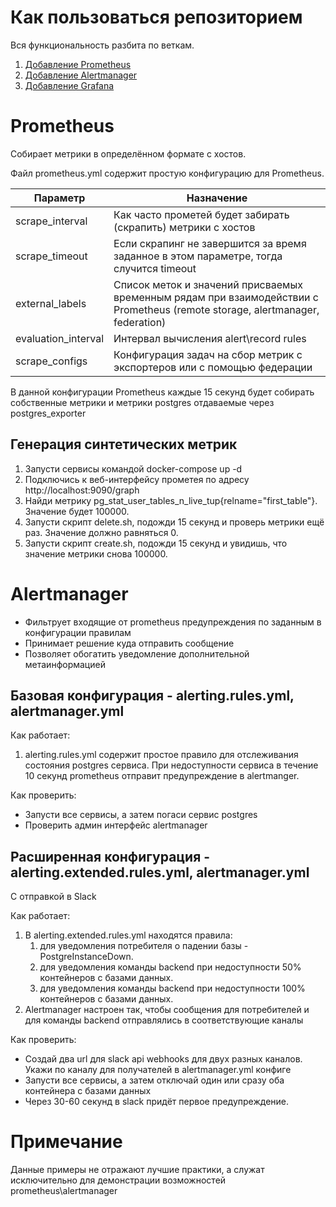 # Как пользоваться репозиторием

Вся функциональность разбита по веткам.

1. [Добавление Prometheus](https://github.com/Evreke/prometheus-demo/tree/feature/add-prometheus)
2. [Добавление Alertmanager](https://github.com/Evreke/prometheus-demo/tree/feature/add-alertmanager)
2. [Добавление Grafana](https://github.com/Evreke/prometheus-demo/tree/feature/add-grafana)

# Prometheus

Собирает метрики в определённом формате с хостов.

Файл prometheus.yml содержит простую конфигурацию для Prometheus.

| Параметр            | Назначение                                                                                                                    |
|---------------------|-------------------------------------------------------------------------------------------------------------------------------|
| scrape_interval     | Как часто прометей будет забирать (скрапить) метрики с хостов                                                                 |
| scrape_timeout      | Если скрапинг не завершится за время заданное в этом параметре, тогда случится timeout                                        |
| external_labels     | Список меток и значений присваемых временным рядам при взаимодействии с Prometheus (remote storage, alertmanager, federation) |
| evaluation_interval | Интервал вычисления alert\record rules                                                                                        |
| scrape_configs      | Конфигурация задач на сбор метрик с экспортеров или с помощью федерации                                                       |

В данной конфигурации Prometheus каждые 15 секунд будет собирать собственные метрики и метрики postgres отдаваемые через postgres_exporter

## Генерация синтетических метрик

1. Запусти сервисы командой docker-compose up -d
2. Подключись к веб-интерфейсу прометея по адресу http://localhost:9090/graph
3. Найди метрику pg_stat_user_tables_n_live_tup{relname="first_table"}. Значение будет 100000.
4. Запусти скрипт delete.sh, подожди 15 секунд и проверь метрики ещё раз. Значение должно равняться 0.
5. Запусти скрипт create.sh, подожди 15 секунд и увидишь, что значение метрики снова 100000.

# Alertmanager

* Фильтрует входящие от prometheus предупреждения по заданным в конфигурации правилам
* Принимает решение куда отправить сообщение
* Позволяет обогатить уведомление дополнительной метаинформацией

## Базовая конфигурация - alerting.rules.yml, alertmanager.yml

Как работает:
1. alerting.rules.yml содержит простое правило для отслеживания состояния postgres сервиса.
   При недоступности сервиса в течение 10 секунд prometheus отправит предупреждение в alertmanger.

Как проверить:
* Запусти все сервисы, а затем погаси сервис postgres
* Проверить админ интерфейс alertmanager

## Расширенная конфигурация - alerting.extended.rules.yml, alertmanager.yml

С отправкой в Slack

Как работает:
1. В alerting.extended.rules.yml находятся правила:
   1. для уведомления потребителя о падении базы - PostgreInstanceDown.
   2. для уведомления команды backend при недоступности 50% контейнеров с базами данных.
   3. для уведомления команды backend при недоступности 100% контейнеров с базами данных.
2. Alertmanager настроен так, чтобы сообщения для потребителей и для команды backend отправлялись в соответствующие каналы

Как проверить:
* Создай два url для slack api webhooks для двух разных каналов. Укажи по каналу для получателей в alertmanager.yml конфиге 
* Запусти все сервисы, а затем отключай один или сразу оба контейнера с базами данных
* Через 30-60 секунд в slack придёт первое предупреждение.

# Примечание

Данные примеры не отражают лучшие практики, а служат исключительно для демонстрации возможностей prometheus\alertmanager